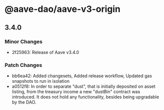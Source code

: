 # @aave-dao/aave-v3-origin

## 3.4.0

### Minor Changes

- 2f25963: Release of Aave v3.4.0

### Patch Changes

- bb6ea42: Added changesets, Added release workflow, Updated gas snapshots to run in isolation
- a0512f8: In order to separate "dust", that is initially deposited on asset listing, from the treasury income a new "dustBin" contract was introduced. It does not hold any functionality, besides being upgradable by the DAO.
